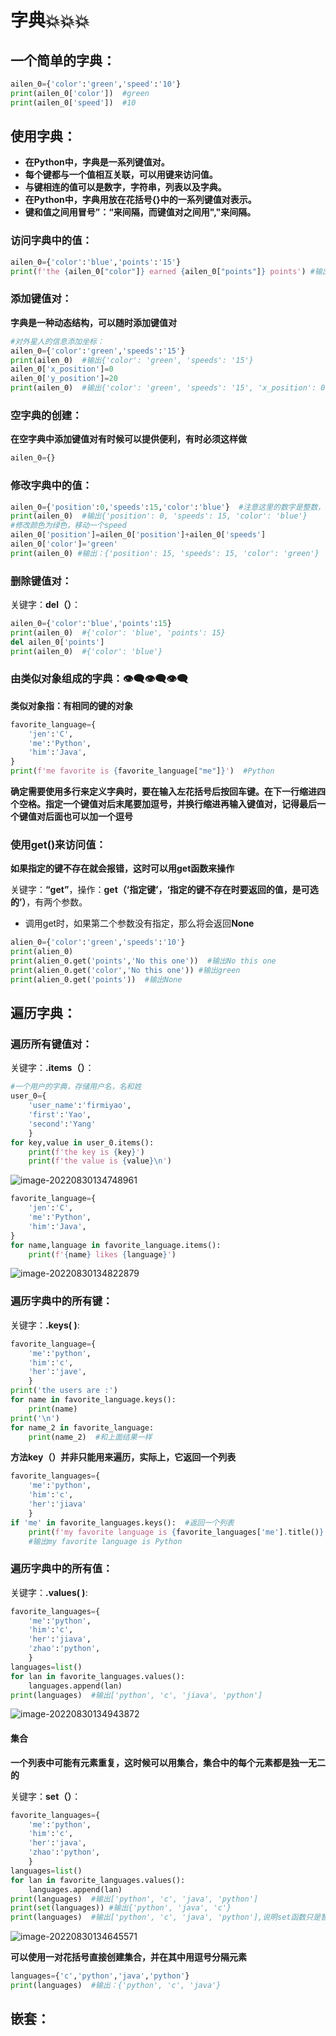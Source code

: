 # 字典💥💥💥

## 一个简单的字典：

```python
ailen_0={'color':'green','speed':'10'}
print(ailen_0['color'])  #green
print(ailen_0['speed'])  #10
```

## 使用字典：

+ **在Python中，字典是一系列键值对。**
+ **每个键都与一个值相互关联，可以用键来访问值。**
+ **与键相连的值可以是数字，字符串，列表以及字典。**
+ **在Python中，字典用放在花括号{}中的一系列键值对表示。**
+ **键和值之间用冒号”：“来间隔，而键值对之间用","来间隔。**

### 访问字典中的值：

```python
ailen_0={'color':'blue','points':'15'}
print(f'the {ailen_0["color"]} earned {ailen_0["points"]} points') #输出：the blue earned 15 points
```



### 添加键值对：

**字典是一种动态结构，可以随时添加键值对**

```python
#对外星人的信息添加坐标：
ailen_0={'color':'green','speeds':'15'}
print(ailen_0)  #输出{'color': 'green', 'speeds': '15'}
ailen_0['x_position']=0
ailen_0['y_position']=20
print(ailen_0)  #输出{'color': 'green', 'speeds': '15', 'x_position': 0, 'y_position': 20}
```



### 空字典的创建：

**在空字典中添加键值对有时候可以提供便利，有时必须这样做**

```python
ailen_0={}
```



### 修改字典中的值：

```python
ailen_0={'position':0,'speeds':15,'color':'blue'}  #注意这里的数字是整数，不加引号
print(ailen_0)  #输出{'position': 0, 'speeds': 15, 'color': 'blue'}
#修改颜色为绿色，移动一个speed
ailen_0['position']=ailen_0['position']+ailen_0['speeds']
ailen_0['color']='green'
print(ailen_0) #输出：{'position': 15, 'speeds': 15, 'color': 'green'}
```

 

### 删除键值对：

关键字：**del（）**：

```python
ailen_0={'color':'blue','points':15}
print(ailen_0)  #{'color': 'blue', 'points': 15}
del ailen_0['points']
print(ailen_0)  #{'color': 'blue'}
```



### 由类似对象组成的字典：👁‍🗨👁‍🗨👁‍🗨

**类似对象指：有相同的键的对象**

```python
favorite_language={
    'jen':'C',
    'me':'Python',
    'him':'Java',
}
print(f'me favorite is {favorite_language["me"]}')  #Python
```

**确定需要使用多行来定义字典时，要在输入左花括号后按回车键。在下一行缩进四个空格。指定一个键值对后末尾要加逗号，并换行缩进再输入键值对，记得最后一个键值对后面也可以加一个逗号**



### 使用get()来访问值：

**如果指定的键不存在就会报错，这时可以用get函数来操作**

关键字：**“get”**，操作：**get（‘指定键’，‘指定的键不存在时要返回的值，是可选的’）**，有两个参数。

+ 调用get时，如果第二个参数没有指定，那么将会返回**None**

```python
alien_0={'color':'green','speeds':'10'}
print(alien_0)
print(alien_0.get('points','No this one'))  #输出No this one
print(alien_0.get('color','No this one')) #输出green
print(alien_0.get('points'))  #输出None
```

## 遍历字典：

### 遍历所有键值对：

关键字：**.items（）**：

```python
#一个用户的字典，存储用户名，名和姓
user_0={
    'user_name':'firmiyao',
    'first':'Yao',
    'second':'Yang'
    }
for key,value in user_0.items():
    print(f'the key is {key}')
    print(f'the value is {value}\n')
```

![image-20220830134748961](https://cdn.jsdelivr.net/gh/firmiyao/Picture/img/202208301347888.png)

```python
favorite_language={
    'jen':'C',
    'me':'Python',
    'him':'Java',
}
for name,language in favorite_language.items():
    print(f'{name} likes {language}')
```

![image-20220830134822879](https://cdn.jsdelivr.net/gh/firmiyao/Picture/img/202208301348153.png)

### 遍历字典中的所有键：

关键字：**.keys( )**:

```python
favorite_language={
    'me':'python',
    'him':'c',
    'her':'jave',
	}
print('the users are :')
for name in favorite_language.keys():
    print(name)
print('\n')
for name_2 in favorite_language:
    print(name_2)  #和上面结果一样
```



**方法key（）并非只能用来遍历，实际上，它返回一个列表**

```python
favorite_languages={
    'me':'python',
    'him':'c',
    'her':'jiava'
	}
if 'me' in favorite_languages.keys():  #返回一个列表
    print(f'my favorite language is {favorite_languages['me'].title()}')  
    #输出my favorite language is Python
```



### 遍历字典中的所有值：

关键字：**.values( )**:

```python
favorite_languages={
    'me':'python',
    'him':'c',
    'her':'jiava',
    'zhao':'python',
	}
languages=list()
for lan in favorite_languages.values():
    languages.append(lan)
print(languages)  #输出['python', 'c', 'jiava', 'python']
```

![image-20220830134943872](https://cdn.jsdelivr.net/gh/firmiyao/Picture/img/202208301349575.png)

#### 集合

**一个列表中可能有元素重复，这时候可以用集合，集合中的每个元素都是独一无二的**

关键字：**set（）**：

```python
favorite_languages={
    'me':'python',
    'him':'c',
    'her':'java',
    'zhao':'python',
	}
languages=list()
for lan in favorite_languages.values():
    languages.append(lan)
print(languages)  #输出['python', 'c', 'java', 'python']
print(set(languages)) #输出{'python', 'java', 'c'}
print(languages)  #输出['python', 'c', 'java', 'python'],说明set函数只是暂时的
```

![image-20220830134645571](https://cdn.jsdelivr.net/gh/firmiyao/Picture/img/202208301346936.png)

**可以使用一对花括号直接创建集合，并在其中用逗号分隔元素**

```python
languages={'c','python','java','python'}
print(languages)  #输出：{'python', 'c', 'java'}
```



## 嵌套：



